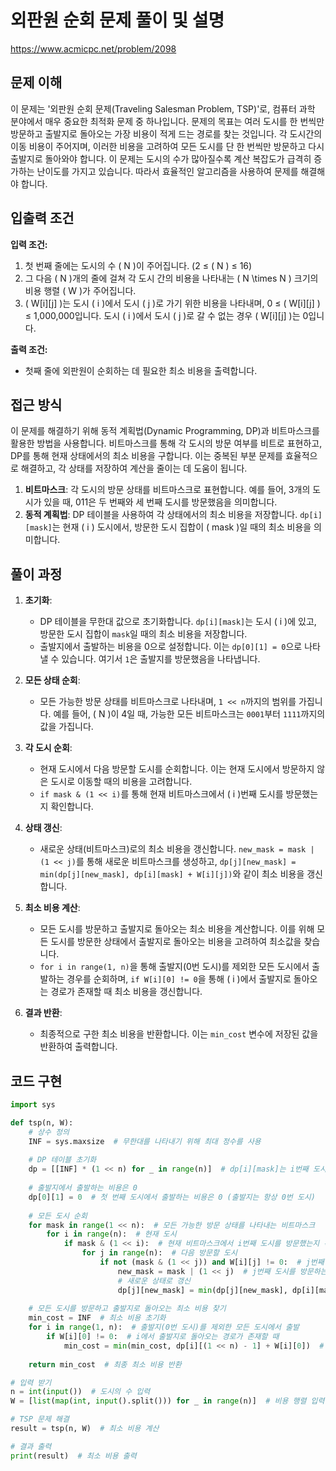# 외판원 순회 문제 풀이 및 설명

https://www.acmicpc.net/problem/2098

## 문제 이해

이 문제는 '외판원 순회 문제(Traveling Salesman Problem, TSP)'로, 컴퓨터 과학 분야에서 매우 중요한 최적화 문제 중 하나입니다. 문제의 목표는 여러 도시를 한 번씩만 방문하고 출발지로 돌아오는 가장 비용이 적게 드는 경로를 찾는 것입니다. 각 도시간의 이동 비용이 주어지며, 이러한 비용을 고려하여 모든 도시를 단 한 번씩만 방문하고 다시 출발지로 돌아와야 합니다. 이 문제는 도시의 수가 많아질수록 계산 복잡도가 급격히 증가하는 난이도를 가지고 있습니다. 따라서 효율적인 알고리즘을 사용하여 문제를 해결해야 합니다.

## 입출력 조건

**입력 조건:**
1. 첫 번째 줄에는 도시의 수 \( N \)이 주어집니다. (2 ≤ \( N \) ≤ 16)
2. 그 다음 \( N \)개의 줄에 걸쳐 각 도시 간의 비용을 나타내는 \( N \times N \) 크기의 비용 행렬 \( W \)가 주어집니다.
3. \( W[i][j] \)는 도시 \( i \)에서 도시 \( j \)로 가기 위한 비용을 나타내며, 0 ≤ \( W[i][j] \) ≤ 1,000,000입니다. 도시 \( i \)에서 도시 \( j \)로 갈 수 없는 경우 \( W[i][j] \)는 0입니다.

**출력 조건:**
- 첫째 줄에 외판원이 순회하는 데 필요한 최소 비용을 출력합니다.

## 접근 방식

이 문제를 해결하기 위해 동적 계획법(Dynamic Programming, DP)과 비트마스크를 활용한 방법을 사용합니다. 비트마스크를 통해 각 도시의 방문 여부를 비트로 표현하고, DP를 통해 현재 상태에서의 최소 비용을 구합니다. 이는 중복된 부분 문제를 효율적으로 해결하고, 각 상태를 저장하여 계산을 줄이는 데 도움이 됩니다.

1. **비트마스크**: 각 도시의 방문 상태를 비트마스크로 표현합니다. 예를 들어, 3개의 도시가 있을 때, 011은 두 번째와 세 번째 도시를 방문했음을 의미합니다.
2. **동적 계획법**: DP 테이블을 사용하여 각 상태에서의 최소 비용을 저장합니다. `dp[i][mask]`는 현재 \( i \) 도시에서, 방문한 도시 집합이 \( mask \)일 때의 최소 비용을 의미합니다.

## 풀이 과정

1. **초기화**:
   - DP 테이블을 무한대 값으로 초기화합니다. `dp[i][mask]`는 도시 \( i \)에 있고, 방문한 도시 집합이 `mask`일 때의 최소 비용을 저장합니다.
   - 출발지에서 출발하는 비용을 0으로 설정합니다. 이는 `dp[0][1] = 0`으로 나타낼 수 있습니다. 여기서 `1`은 출발지를 방문했음을 나타냅니다.

2. **모든 상태 순회**:
   - 모든 가능한 방문 상태를 비트마스크로 나타내며, `1 << n`까지의 범위를 가집니다. 예를 들어, \( N \)이 4일 때, 가능한 모든 비트마스크는 `0001`부터 `1111`까지의 값을 가집니다.

3. **각 도시 순회**:
   - 현재 도시에서 다음 방문할 도시를 순회합니다. 이는 현재 도시에서 방문하지 않은 도시로 이동할 때의 비용을 고려합니다.
   - `if mask & (1 << i)`를 통해 현재 비트마스크에서 \( i \)번째 도시를 방문했는지 확인합니다.

4. **상태 갱신**:
   - 새로운 상태(비트마스크)로의 최소 비용을 갱신합니다. `new_mask = mask | (1 << j)`를 통해 새로운 비트마스크를 생성하고, `dp[j][new_mask] = min(dp[j][new_mask], dp[i][mask] + W[i][j])`와 같이 최소 비용을 갱신합니다.

5. **최소 비용 계산**:
   - 모든 도시를 방문하고 출발지로 돌아오는 최소 비용을 계산합니다. 이를 위해 모든 도시를 방문한 상태에서 출발지로 돌아오는 비용을 고려하여 최소값을 찾습니다.
   - `for i in range(1, n)`을 통해 출발지(0번 도시)를 제외한 모든 도시에서 출발하는 경우를 순회하며, `if W[i][0] != 0`을 통해 \( i \)에서 출발지로 돌아오는 경로가 존재할 때 최소 비용을 갱신합니다.

6. **결과 반환**:
   - 최종적으로 구한 최소 비용을 반환합니다. 이는 `min_cost` 변수에 저장된 값을 반환하여 출력합니다.

## 코드 구현
```python
import sys

def tsp(n, W):
    # 상수 정의
    INF = sys.maxsize  # 무한대를 나타내기 위해 최대 정수를 사용
    
    # DP 테이블 초기화
    dp = [[INF] * (1 << n) for _ in range(n)]  # dp[i][mask]는 i번째 도시에 있고, mask 상태일 때의 최소 비용
    
    # 출발지에서 출발하는 비용은 0
    dp[0][1] = 0  # 첫 번째 도시에서 출발하는 비용은 0 (출발지는 항상 0번 도시)
    
    # 모든 도시 순회
    for mask in range(1 << n):  # 모든 가능한 방문 상태를 나타내는 비트마스크
        for i in range(n):  # 현재 도시
            if mask & (1 << i):  # 현재 비트마스크에서 i번째 도시를 방문했는지 확인
                for j in range(n):  # 다음 방문할 도시
                    if not (mask & (1 << j)) and W[i][j] != 0:  # j번째 도시를 방문하지 않았고, i에서 j로 가는 경로가 존재할 때
                        new_mask = mask | (1 << j)  # j번째 도시를 방문하는 새로운 비트마스크
                        # 새로운 상태로 갱신
                        dp[j][new_mask] = min(dp[j][new_mask], dp[i][mask] + W[i][j])  # i에서 j로 가는 비용을 추가하여 최소 비용 갱신
    
    # 모든 도시를 방문하고 출발지로 돌아오는 최소 비용 찾기
    min_cost = INF  # 최소 비용 초기화
    for i in range(1, n):  # 출발지(0번 도시)를 제외한 모든 도시에서 출발
        if W[i][0] != 0:  # i에서 출발지로 돌아오는 경로가 존재할 때
            min_cost = min(min_cost, dp[i][(1 << n) - 1] + W[i][0])  # 모든 도시를 방문하고 출발지로 돌아오는 최소 비용 갱신
    
    return min_cost  # 최종 최소 비용 반환

# 입력 받기
n = int(input())  # 도시의 수 입력
W = [list(map(int, input().split())) for _ in range(n)]  # 비용 행렬 입력

# TSP 문제 해결
result = tsp(n, W)  # 최소 비용 계산

# 결과 출력
print(result)  # 최소 비용 출력
